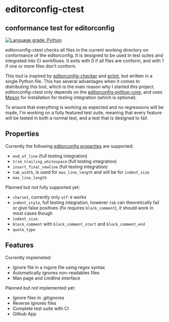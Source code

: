 # editorconfig-ctest
## conformance test for editorconfig
[![Language grade: Python](https://img.shields.io/lgtm/grade/python/g/stephanlachnit/editorconfig-ctest.svg?logo=lgtm&logoWidth=18)](https://lgtm.com/projects/g/stephanlachnit/editorconfig-ctest/context:python)

editorconfig-ctest checks all files in the current working directory on conformance of the editorconfig. It is designed to be used in test suites and integrated into CI workflows. It exits with 0 if all files are conform, and with 1 if one or more files don't conform.

This tool is inspired by [editorconfig-checker](https://github.com/editorconfig-checker/editorconfig-checker) and [eclint](https://github.com/jedmao/eclint), but written in a single Python file. This has several advantages when it comes to distributing this tool, which is the main reason why I started this project. editorconfig-ctest only depends on the [editorconfig-python-core](https://github.com/editorconfig/editorconfig-core-py), and uses [Meson](https://mesonbuild.com/) for installation for testing integration (which is optional).

To ensure that everything is working as expected and no regressions will be made, I'm working on a fully featured test suite, meaning that every feature will be tested in both a normal test, and a test that is designed to fail.

## Properties

Currently the following [editorconfig properties](https://github.com/editorconfig/editorconfig/wiki/EditorConfig-Properties) are supported:
* `end_of_line` (full testing integration)
* `trim_trailing_whitespace` (full testing integration)
* `insert_final_newline` (full testing integration)
* `tab_width`, is used for `max_line_length` and will be for `indent_size`
* `max_line_length`

Planned but not fully supported yet:
* `charset`, currently only `utf-8` works
* `indent_style`, full testing integration, however `tab` can theoretically fail or give false positives (fix requires `block_comment`), it should work in most cases though
* `indent_size`
* `block_comment` with `block_comment_start`  and `block_comment_end`
* `quote_type`

## Features

Currently implemeted:
* Ignore file in a ingore file using regex syntax
* Automatically ignores non-readables files
* Man page and cmdline interface

Planned but not implemented yet:
* Ignore files in .gitignores
* Reverse ignores files
* Complete test suite with CI
* Github App
